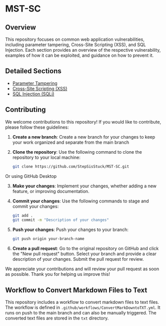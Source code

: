 # MST-SC

## Overview
This repository focuses on common web application vulnerabilities, including parameter tampering, Cross-Site Scripting (XSS), and SQL Injection. Each section provides an overview of the respective vulnerability, examples of how it can be exploited, and guidance on how to prevent it.

## Detailed Sections
- [Parameter Tampering](parameter-tampering/README.md)
- [Cross-Site Scripting (XSS)](XSS/README.md)
- [SQL Injection (SQLi)](SQLi/README.md)

## Contributing

We welcome contributions to this repository! If you would like to contribute, please follow these guidelines:

1. **Create a new branch**: Create a new branch for your changes to keep your work organized and separate from the main branch

2. **Clone the repository**: Use the following command to clone the repository to your local machine:
   ```bash
   git clone https://github.com/StepSisStuck/MST-SC.git
   ```

Or using GitHub Desktop

3. **Make your changes**: Implement your changes, whether adding a new feature, or improving documentation.

4. **Commit your changes**: Use the following commands to stage and commit your changes:
   ```bash
   git add .
   git commit -m "Description of your changes"
   ```

5. **Push your changes**: Push your changes to your branch:
   ```bash
   git push origin your-branch-name
   ```

6. **Create a pull request**: Go to the original repository on GitHub and click the "New pull request" button. Select your branch and provide a clear description of your changes. Submit the pull request for review.

We appreciate your contributions and will review your pull request as soon as possible. Thank you for helping us improve this!

## Workflow to Convert Markdown Files to Text

This repository includes a workflow to convert markdown files to text files. The workflow is defined in `.github/workflows/ConvertMarkDowntoTXT.yml`. It runs on push to the main branch and can also be manually triggered. The converted text files are stored in the `txt` directory.
